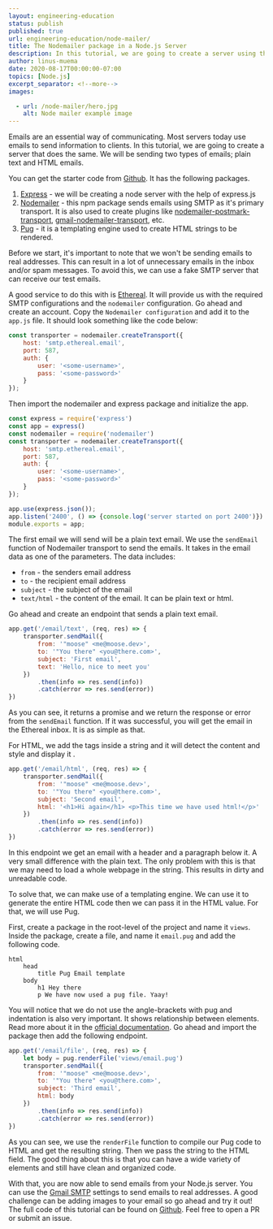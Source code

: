 ```yaml
---
layout: engineering-education
status: publish
published: true
url: engineering-education/node-mailer/
title: The Nodemailer package in a Node.js Server
description: In this tutorial, we are going to create a server using the Nodemailer package in a Node.js Server. We will send two types of emails; plain text and HTML emails - we will be creating a node server with the help of express.js.
author: linus-muema
date: 2020-08-17T00:00:00-07:00
topics: [Node.js]
excerpt_separator: <!--more-->
images:

  - url: /node-mailer/hero.jpg
    alt: Node mailer example image
---
```

Emails are an essential way of communicating. Most servers today use emails to send information to clients. In this tutorial, we are going to create a server that does the same. We will be sending two types of emails; plain text and HTML emails.

<!--more-->
You can get the starter code from [Github](https://github.com/LinusMuema/node-mailer/tree/starter). It has the following packages.

1. [Express](https://expressjs.com/) - we will be creating a node server with the help of express.js
2. [Nodemailer](https://nodemailer.com/about/) - this npm package  sends emails using SMTP as it's primary transport. It is also used to create plugins like [nodemailer-postmark-transport](https://www.npmjs.com/package/nodemailer-postmark-transport), [gmail-nodemailer-transport](https://www.npmjs.com/package/gmail-nodemailer-transport), etc.
3. [Pug](https://pugjs.org/) - it is a templating engine used to create HTML strings to be rendered.

Before we start, it's important to note that we won't be sending emails to real addresses. This can result in a lot of unnecessary emails in the inbox and/or spam messages. To avoid this, we can use a fake SMTP server that can receive our test emails.

A good service to do this with is [Ethereal](https://ethereal.email/). It will provide us with the required SMTP configurations and the `nodemailer` configuration. Go ahead and create an account. Copy the `Nodemailer configuration` and add it to the `app.js` file. It should look something like the code below:

```JavaScript
const transporter = nodemailer.createTransport({
    host: 'smtp.ethereal.email',
    port: 587,
    auth: {
        user: '<some-username>',
        pass: '<some-password>'
    }
});
```

Then import the nodemailer and express package and initialize the app.

```javascript
const express = require('express')
const app = express()
const nodemailer = require('nodemailer')
const transporter = nodemailer.createTransport({
    host: 'smtp.ethereal.email',
    port: 587,
    auth: {
        user: '<some-username>',
        pass: '<some-password>'
    }
});

app.use(express.json());
app.listen('2400', () => {console.log('server started on port 2400')})
module.exports = app;
```

The first email we will send will be a plain text email. We use the `sendEmail` function of Nodemailer transport to send the  emails. It takes in the email data as one of the parameters. The data includes:
* `from` - the senders email address
* `to` - the recipient email address
* `subject` - the subject of the email
* `text/html` - the content of the email. It can be plain text or html.

Go ahead and create an endpoint that sends a plain text email.

```JavaScript
app.get('/email/text', (req, res) => {
    transporter.sendMail({
        from: '"moose" <me@moose.dev>',
        to: '"You there" <you@there.com>',
        subject: 'First email',
        text: 'Hello, nice to meet you'
    })
        .then(info => res.send(info))
        .catch(error => res.send(error))
})
```

As you can see, it returns a promise and we return the response or error from the `sendEmail` function. If it was successful, you will get the email in the Ethereal inbox. It is as simple as that.

For HTML, we add the tags inside a string and it will detect the content and style and display it .

```JavaScript
app.get('/email/html', (req, res) => {
    transporter.sendMail({
        from: '"moose" <me@moose.dev>',
        to: '"You there" <you@there.com>',
        subject: 'Second email',
        html: '<h1>Hi again</h1> <p>This time we have used html!</p>'
    })
        .then(info => res.send(info))
        .catch(error => res.send(error))
})
```

In this endpoint we get an email with a header and a paragraph below it. A very small difference with the plain text. The only problem with this is that we may need to load a whole webpage in the string. This results in dirty and unreadable code.

To solve that, we can make use of a templating engine. We can use it to generate the entire HTML code then we can pass it in the HTML value. For that, we will use Pug.

First, create a package in the root-level of the project and name it `views`. Inside the package, create a file, and name it `email.pug` and add the following code.

```pug
html
    head
        title Pug Email template
    body
        h1 Hey there
        p We have now used a pug file. Yaay!
```

You will notice that we do not use the angle-brackets with pug and indentation is also very important. It shows relationship between elements. Read more about it in the [official documentation](https://pugjs.org/api/getting-started.html). Go ahead and import the package then add the following endpoint.

```JavaScript
app.get('/email/file', (req, res) => {
    let body = pug.renderFile('views/email.pug')
    transporter.sendMail({
        from: '"moose" <me@moose.dev>',
        to: '"You there" <you@there.com>',
        subject: 'Third email',
        html: body
    })
        .then(info => res.send(info))
        .catch(error => res.send(error))
})
```

As you can see, we use the `renderFile` function to compile our Pug code to HTML and get the resulting string. Then we pass the string to the HTML field. The good thing about this is that you can have a wide variety of elements and still have clean and organized code.

With that, you are now able to send emails from your Node.js server. You can use the [Gmail SMTP](https://www.siteground.com/kb/google_free_smtp_server/) settings to send emails to real addresses. A good challenge can be adding images to your email so go ahead and try it out! The full code of this tutorial can be found on [Github](https://github.com/LinusMuema/node-mailer). Feel free to open a PR or submit an issue.
